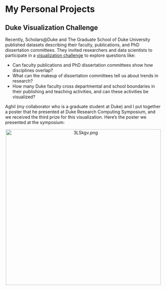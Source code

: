 # My Personal Projects
## Duke Visualization Challenge

Recently, Scholars@Duke and The Graduate School of Duke University published datasets describing their faculty, publications, and PhD dissertation committees. They invited researchers and data scientists to participate in a [visualization challenge](https://rc.duke.edu/scholars-vis-challenge/) to explore questions like:

- Can faculty publications and PhD dissertation committees show how disciplines overlap?
- What can the makeup of dissertation committees tell us about trends in research?
- How many Duke faculty cross departmental and school boundaries in their publishing and teaching activities, and can these activities be visualized?
 
Aghil (my collaborator who is a graduate student at Duke) and I put together a poster that he presented at Duke Research Computing Symposium, and we received the third prize for this visualization. Here’s the poster we presented at the symposium: 

<div align="center">
<img src="https://vgy.me/3LSkgv.png" alt="3LSkgv.png" height="500px">
 
